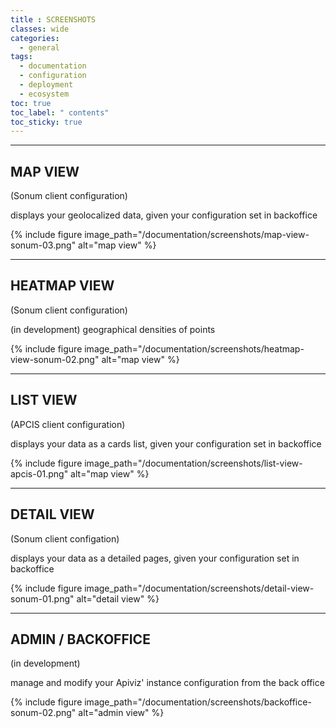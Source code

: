 ```yaml
---
title : SCREENSHOTS
classes: wide
categories:
  - general
tags:
  - documentation
  - configuration
  - deployment
  - ecosystem
toc: true
toc_label: " contents"
toc_sticky: true
---
```


------------

## MAP VIEW 
(Sonum client configuration)

displays your geolocalized data, given your configuration set in backoffice

{% include figure image_path="/documentation/screenshots/map-view-sonum-03.png" alt="map view" %}


------------

## HEATMAP VIEW 
(Sonum client configuration)

(in development) geographical densities of points

{% include figure image_path="/documentation/screenshots/heatmap-view-sonum-02.png" alt="map view" %}

------------

## LIST VIEW 
(APCIS client configuration)

displays your data as a cards list, given your configuration set in backoffice

{% include figure image_path="/documentation/screenshots/list-view-apcis-01.png" alt="map view" %}

------------

## DETAIL VIEW 
(Sonum client configation)

displays your data as a detailed pages, given your configuration set in backoffice

{% include figure image_path="/documentation/screenshots/detail-view-sonum-01.png" alt="detail view" %}

------------

## ADMIN / BACKOFFICE 
(in development)

manage and modify your Apiviz' instance configuration from the back office

{% include figure image_path="/documentation/screenshots/backoffice-sonum-02.png" alt="admin view" %}

